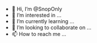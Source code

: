 - 👋 Hi, I’m @SnopOnly
- 👀 I’m interested in ...
- 🌱 I’m currently learning ...
- 💞️ I’m looking to collaborate on ...
- 📫 How to reach me ...

<!---
SnopOnly/SnopOnly is a ✨ special ✨ repository because its `README.md` (this file) appears on your GitHub profile.
You can click the Preview link to take a look at your changes.
--->
